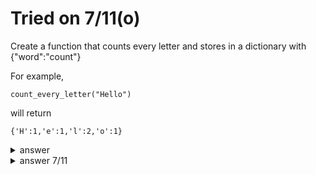 # Tried on 7/11(o)

Create a function that counts every letter and stores in a dictionary with {"word":"count"}

For example, 

```
count_every_letter("Hello")
```
will return
```
{'H':1,'e':1,'l':2,'o':1}
```

<details>
  <summary>answer</summary>
  
  ```py
  def every_word_count(word):
      empty_dic = {}

      for each_letter in word:
          if each_letter not in empty_dic:
              empty_dic[each_letter] = 1
          elif each_letter in empty_dic:
              empty_dic[each_letter] += 1
      return empty_dic
  ```
  
</details>


<details>
  <summary>answer 7/11</summary>
  
  ```py
  def count_every_letter(a):
      return {each:a.count(each) for each in a}
  ```
</details>
